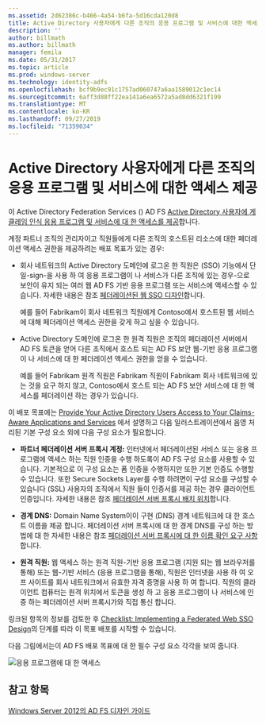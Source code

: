 ```yaml
---
ms.assetid: 2d62386c-b466-4a54-b6fa-5d16cda120d8
title: Active Directory 사용자에게 다른 조직의 응용 프로그램 및 서비스에 대한 액세스 제공
description: ''
author: billmath
ms.author: billmath
manager: femila
ms.date: 05/31/2017
ms.topic: article
ms.prod: windows-server
ms.technology: identity-adfs
ms.openlocfilehash: bcf9b9ec91c1757ad060747a6aa1589012c1ec14
ms.sourcegitcommit: 6aff3d88ff22ea141a6ea6572a5ad8dd6321f199
ms.translationtype: MT
ms.contentlocale: ko-KR
ms.lasthandoff: 09/27/2019
ms.locfileid: "71359034"
---
```

# <a name="provide-your-active-directory-users-access-to-the-applications-and-services-of-other-organizations"></a>Active Directory 사용자에게 다른 조직의 응용 프로그램 및 서비스에 대한 액세스 제공

이 Active Directory Federation Services \(\) AD FS [Active Directory 사용자에 게 클레임 인식 응용 프로그램 및 서비스에 대 한 액세스를 제공](Provide-Your-Active-Directory-Users-Access-to-Your-Claims-Aware-Applications-and-Services.md)합니다.  
  
계정 파트너 조직의 관리자이고 직원들에게 다른 조직의 호스트된 리소스에 대한 페더레이션 액세스 권한을 제공하려는 배포 목표가 있는 경우:  
  
-   회사 네트워크의 Active Directory 도메인에 로그온 한 직원은 \(SSO\) 기능에서 단일\-sign\-을 사용 하 여 응용 프로그램이 나 서비스가 다른 조직에 있는 경우\-으로 보안이 유지 되는 여러 웹 AD FS 기반 응용 프로그램 또는 서비스에 액세스할 수 있습니다. 자세한 내용은 참조 [페더레이션된 웹 SSO 디자인](Federated-Web-SSO-Design.md)합니다.  
  
    예를 들어 Fabrikam이 회사 네트워크 직원에게 Contoso에서 호스트된 웹 서비스에 대해 페더레이션 액세스 권한을 갖게 하고 싶을 수 있습니다.  
  
-   Active Directory 도메인에 로그온 한 원격 직원은 조직의 페더레이션 서버에서 AD FS 토큰을 얻어 다른 조직에서 호스트 되는 AD FS 보안 웹\-기반 응용 프로그램이 나 서비스에 대 한 페더레이션 액세스 권한을 얻을 수 있습니다.  
  
    예를 들어 Fabrikam 원격 직원은 Fabrikam 직원이 Fabrikam 회사 네트워크에 있는 것을 요구 하지 않고, Contoso에서 호스트 되는 AD FS 보안 서비스에 대 한 액세스를 페더레이션 하는 경우가 있습니다.  
  
이 배포 목표에는 [Provide Your Active Directory Users Access to Your Claims-Aware Applications and Services](Provide-Your-Active-Directory-Users-Access-to-Your-Claims-Aware-Applications-and-Services.md) 에서 설명하고 다음 일러스트레이션에서 음영 처리된 기본 구성 요소 외에 다음 구성 요소가 필요합니다.  
  
-   **파트너 페더레이션 서버 프록시 계정:** 인터넷에서 페더레이션된 서비스 또는 응용 프로그램에 액세스 하는 직원 인증을 수행 하도록이 AD FS 구성 요소를 사용할 수 있습니다. 기본적으로 이 구성 요소는 폼 인증을 수행하지만 또한 기본 인증도 수행할 수 있습니다. 또한 Secure Sockets Layer를 수행 하려면이 구성 요소를 구성할 수 있습니다 \(SSL\) 사용자의 조직에서 직원 들이 인증서를 제공 하는 경우 클라이언트 인증입니다. 자세한 내용은 참조 [페더레이션 서버 프록시 배치 위치](Where-to-Place-a-Federation-Server-Proxy.md)합니다.  
  
-   **경계 DNS:** Domain Name System이이 구현 \(DNS\) 경계 네트워크에 대 한 호스트 이름을 제공 합니다. 페더레이션 서버 프록시에 대 한 경계 DNS를 구성 하는 방법에 대 한 자세한 내용은 참조 [페더레이션 서버 프록시에 대 한 이름 확인 요구 사항](Name-Resolution-Requirements-for-Federation-Server-Proxies.md)합니다.  
  
-   **원격 직원:** 웹 액세스 하는 원격 직원\-기반 응용 프로그램 \(지원 되는 웹 브라우저를 통해\) 또는 웹\-기반 서비스 \(응용 프로그램을 통해\), 직원은 인터넷을 사용 하 여 오프 사이트를 회사 네트워크에서 유효한 자격 증명을 사용 하 여 합니다. 직원의 클라이언트 컴퓨터는 원격 위치에서 토큰을 생성 하 고 응용 프로그램이 나 서비스에 인증 하는 페더레이션 서버 프록시가와 직접 통신 합니다.  
  
링크된 항목의 정보를 검토한 후 [Checklist: Implementing a Federated Web SSO Design](../../ad-fs/deployment/Checklist--Implementing-a-Federated-Web-SSO-Design.md)의 단계를 따라 이 목표 배포를 시작할 수 있습니다.  
  
다음 그림에서는이 AD FS 배포 목표에 대 한 필수 구성 요소 각각을 보여 줍니다.  
  
![응용 프로그램에 대 한 액세스](media/50af4837-31e0-451f-a942-e705c2300065.gif)  
  
## <a name="see-also"></a>참고 항목
[Windows Server 2012의 AD FS 디자인 가이드](AD-FS-Design-Guide-in-Windows-Server-2012.md)
